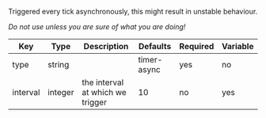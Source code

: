 Triggered every tick asynchronously, this might result in unstable behaviour. 

_Do not use unless you are sure of what you are doing!_

| Key | Type | Description | Defaults | Required | Variable |
|-|-|-|-|-|-|
| type | string | | timer-async | yes | no |
| interval | integer | the interval at which we trigger | 10 | no | yes |
